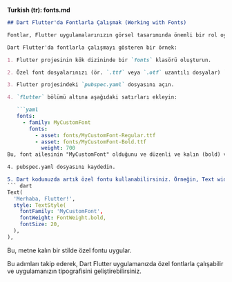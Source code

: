 
**Turkish (tr): fonts.md**

```markdown
## Dart Flutter'da Fontlarla Çalışmak (Working with Fonts)

Fontlar, Flutter uygulamalarınızın görsel tasarımında önemli bir rol oynar. Dart Flutter, özel fontlarla çalışmanızı sağlayan ve onları uygulamanızda kullanmanızı kolaylaştıran basit bir yöntem sunar.

Dart Flutter'da fontlarla çalışmayı gösteren bir örnek:

1. Flutter projesinin kök dizininde bir `fonts` klasörü oluşturun.

2. Özel font dosyalarınızı (ör. `.ttf` veya `.otf` uzantılı dosyalar) `fonts` klasörüne ekleyin.

3. Flutter projesindeki `pubspec.yaml` dosyasını açın.

4. `flutter` bölümü altına aşağıdaki satırları ekleyin:

   ```yaml
   fonts:
     - family: MyCustomFont
       fonts:
         - asset: fonts/MyCustomFont-Regular.ttf
         - asset: fonts/MyCustomFont-Bold.ttf
           weight: 700
Bu, font ailesinin "MyCustomFont" olduğunu ve düzenli ve kalın (bold) varyantları içerdiğini belirtir.

4. pubspec.yaml dosyasını kaydedin.

5. Dart kodunuzda artık özel fontu kullanabilirsiniz. Örneğin, Text widget'ına fontu uygulayabilirsiniz:
``` dart
Text(
  'Merhaba, Flutter!',
  style: TextStyle(
    fontFamily: 'MyCustomFont',
    fontWeight: FontWeight.bold,
    fontSize: 20,
  ),
),
```
Bu, metne kalın bir stilde özel fontu uygular.

Bu adımları takip ederek, Dart Flutter uygulamanızda özel fontlarla çalışabilir ve uygulamanızın tipografisini geliştirebilirsiniz.